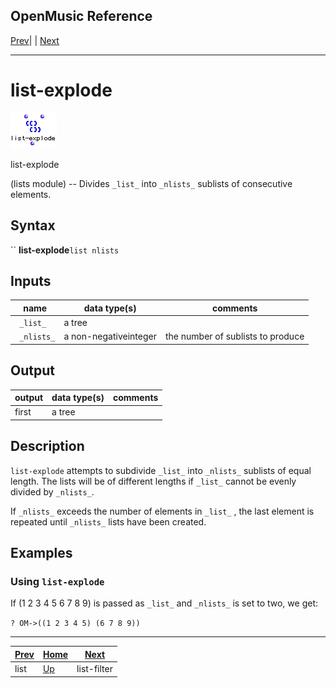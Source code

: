 OpenMusic Reference  
---  
[Prev](list)| | [Next](list-filter)  
  
* * *

# list-explode

![](figures/functions/lists/list-explode.png)

  
  
list-explode  
  
(lists module) \-- Divides `_list_` into `_nlists_` sublists of consecutive
elements.  

## Syntax

`` **list-explode**` list nlists `

## Inputs

name| data type(s)| comments  
---|---|---  
` _list_`|  a tree|  
` _nlists_`|  a non-negativeinteger| the number of sublists to produce  
  
## Output

output| data type(s)| comments  
---|---|---  
first| a tree|  
  
## Description

`list-explode` attempts to subdivide `_list_` into `_nlists_` sublists of
equal length. The lists will be of different lengths if `_list_` cannot be
evenly divided by `_nlists_`.

If `_nlists_` exceeds the number of elements in `_list_` , the last element is
repeated until `_nlists_` lists have been created.

## Examples

### Using `list-explode`

If (1 2 3 4 5 6 7 8 9) is passed as `_list_` and `_nlists_` is set to two, we
get:

`? OM->((1 2 3 4 5) (6 7 8 9))`

* * *

[Prev](list)| [Home](index)| [Next](list-filter)  
---|---|---  
list| [Up](funcref.main)| list-filter

